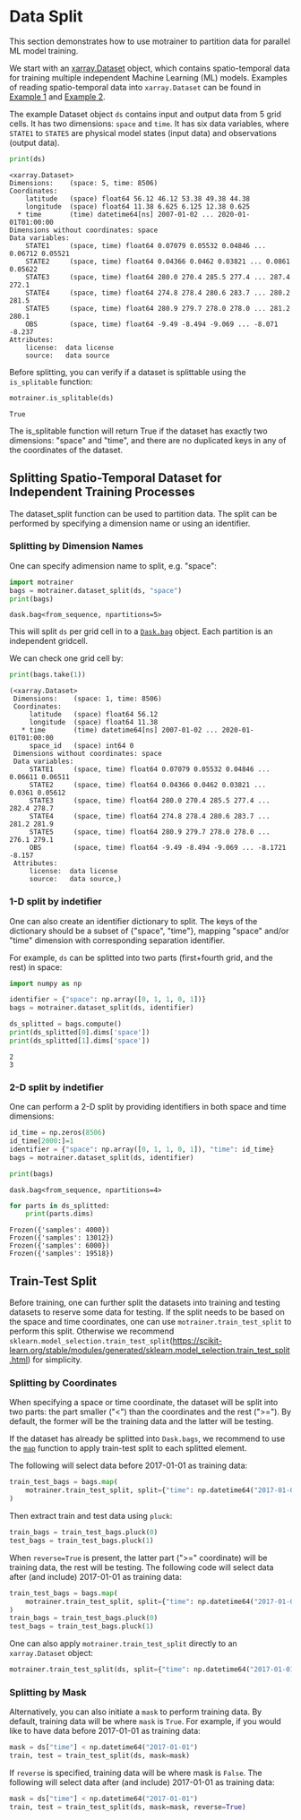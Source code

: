 # Data Split

This section demonstrates how to use motrainer to partition data for parallel ML model training.

We start with an [xarray.Dataset](https://docs.xarray.dev/en/stable/generated/xarray.Dataset.html) object, which contains spatio-temporal data for training multiple independent Machine Learning (ML) models. Examples of reading spatio-temporal data into `xarray.Dataset` can be found in [Example 1](https://vegewaterdynamics.github.io/motrainer/notebooks/example_read_from_one_df/) and [Example 2](https://vegewaterdynamics.github.io/motrainer/notebooks/example_read_from_multiple_df/).

The example Dataset object `ds` contains input and output data from 5 grid cells. It has two dimensions: `space` and `time`. It has six data variables, where `STATE1` to `STATE5` are physical model states (input data) and observations (output data).

```python
print(ds)
```

```output
<xarray.Dataset>
Dimensions:    (space: 5, time: 8506)
Coordinates:
    latitude   (space) float64 56.12 46.12 53.38 49.38 44.38
    longitude  (space) float64 11.38 6.625 6.125 12.38 0.625
  * time       (time) datetime64[ns] 2007-01-02 ... 2020-01-01T01:00:00
Dimensions without coordinates: space
Data variables:
    STATE1     (space, time) float64 0.07079 0.05532 0.04846 ... 0.06712 0.05521
    STATE2     (space, time) float64 0.04366 0.0462 0.03821 ... 0.0861 0.05622
    STATE3     (space, time) float64 280.0 270.4 285.5 277.4 ... 287.4 272.1
    STATE4     (space, time) float64 274.8 278.4 280.6 283.7 ... 280.2 281.5
    STATE5     (space, time) float64 280.9 279.7 278.0 278.0 ... 281.2 280.1
    OBS        (space, time) float64 -9.49 -8.494 -9.069 ... -8.071 -8.237
Attributes:
    license:  data license
    source:   data source
```

Before splitting, you can verify if a dataset is splittable using the `is_splitable` function:

```python
motrainer.is_splitable(ds)
```

```output
True
```

The is_splitable function will return True if the dataset has exactly two dimensions: "space" and "time", and there are no duplicated keys in any of the coordinates of the dataset.

## Splitting Spatio-Temporal Dataset for Independent Training Processes

The dataset_split function can be used to partition data. The split can be performed by specifying a dimension name or using an identifier.

### Splitting by Dimension Names

One can specify adimension name to split, e.g. "space":

```python
import motrainer
bags = motrainer.dataset_split(ds, "space")
print(bags)
```
```output
dask.bag<from_sequence, npartitions=5>
```

This will split `ds` per grid cell in to a [`Dask.bag`](https://docs.dask.org/en/stable/bag.html) object. Each partition is an independent gridcell. 

We can check one grid cell by:

```python
print(bags.take(1))
```
```output
(<xarray.Dataset>
 Dimensions:    (space: 1, time: 8506)
 Coordinates:
     latitude   (space) float64 56.12
     longitude  (space) float64 11.38
   * time       (time) datetime64[ns] 2007-01-02 ... 2020-01-01T01:00:00
     space_id   (space) int64 0
 Dimensions without coordinates: space
 Data variables:
     STATE1     (space, time) float64 0.07079 0.05532 0.04846 ... 0.06611 0.06511
     STATE2     (space, time) float64 0.04366 0.0462 0.03821 ... 0.0361 0.05612
     STATE3     (space, time) float64 280.0 270.4 285.5 277.4 ... 282.4 278.7
     STATE4     (space, time) float64 274.8 278.4 280.6 283.7 ... 281.2 281.9
     STATE5     (space, time) float64 280.9 279.7 278.0 278.0 ... 276.1 279.1
     OBS        (space, time) float64 -9.49 -8.494 -9.069 ... -8.1721 -8.157
 Attributes:
     license:  data license
     source:   data source,)
```

### 1-D split by indetifier

One can also create an identifier dictionary to split. The keys of the dictionary should be a subset of {"space", "time"}, mapping "space" and/or "time" dimension with corresponding separation identifier.

For example, `ds` can be splitted into two parts (first+fourth grid, and the rest) in space:

```python
import numpy as np

identifier = {"space": np.array([0, 1, 1, 0, 1])}
bags = motrainer.dataset_split(ds, identifier)

ds_splitted = bags.compute()
print(ds_splitted[0].dims['space'])
print(ds_splitted[1].dims['space'])
```

```output
2
3
```

### 2-D split by indetifier

One can perform a 2-D split by providing identifiers in both space and time dimensions:

```python
id_time = np.zeros(8506)
id_time[2000:]=1
identifier = {"space": np.array([0, 1, 1, 0, 1]), "time": id_time}
bags = motrainer.dataset_split(ds, identifier)

print(bags)
```
```output
dask.bag<from_sequence, npartitions=4>
```

```python
for parts in ds_splitted:
    print(parts.dims)
```
```output
Frozen({'samples': 4000})
Frozen({'samples': 13012})
Frozen({'samples': 6000})
Frozen({'samples': 19518})
```

## Train-Test Split

Before training, one can further split the datasets into training and testing datasets to reserve some data for testing. If the split needs to be based on the space and time coordinates, one can use `motrainer.train_test_split` to perform this split. Otherwise we recommend `sklearn.model_selection.train_test_split`(https://scikit-learn.org/stable/modules/generated/sklearn.model_selection.train_test_split.html) for simplicity.

### Splitting by Coordinates

When specifying a space or time coordinate, the dataset will be split into two parts: the part smaller ("<") than the coordinates and the rest (">="). By default, the former will be the training data and the latter will be testing.

If the dataset has already be splitted into `Dask.bags`, we recommend to use the [`map`](https://docs.dask.org/en/stable/generated/dask.bag.map.html#dask.bag.map) function to apply train-test split to each splitted element.

The following will select data before 2017-01-01 as training data:

```python
train_test_bags = bags.map(
    motrainer.train_test_split, split={"time": np.datetime64("2017-01-01")}
)
```

Then extract train and test data using `pluck`:

```python
train_bags = train_test_bags.pluck(0)
test_bags = train_test_bags.pluck(1)
```

When `reverse=True` is present, the latter part (">=" coordinate) will be training data, the rest will be testing. The following code will select data after (and include) 2017-01-01 as training data:

```python
train_test_bags = bags.map(
    motrainer.train_test_split, split={"time": np.datetime64("2017-01-01"), reverse=True}
)
train_bags = train_test_bags.pluck(0)
test_bags = train_test_bags.pluck(1)
```


One can also apply `motrainer.train_test_split` directly to an `xarray.Dataset` object:
```python
motrainer.train_test_split(ds, split={"time": np.datetime64("2017-01-01")})
```

### Splitting by Mask

Alternatively, you can also initiate a `mask` to perform training data. By default, training data will be where `mask` is `True`. For example, if you would like to have data before 2017-01-01 as training data:

```python
mask = ds["time"] < np.datetime64("2017-01-01")
train, test = train_test_split(ds, mask=mask)
```

If `reverse` is specified, training data will be where mask is `False`. The following will select data after (and include) 2017-01-01 as training data:

```python
mask = ds["time"] < np.datetime64("2017-01-01")
train, test = train_test_split(ds, mask=mask, reverse=True)
```
